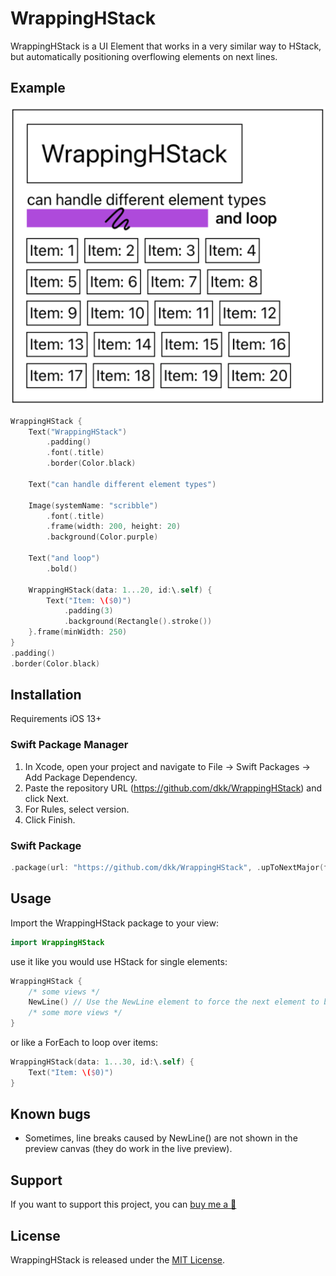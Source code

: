 # WrappingHStack

WrappingHStack is a UI Element that works in a very similar way to HStack, but automatically positioning overflowing elements on next lines.

## Example

![Example](./example.png?raw=true)
```swift
WrappingHStack {
    Text("WrappingHStack")
        .padding()
        .font(.title)
        .border(Color.black)
    
    Text("can handle different element types")
    
    Image(systemName: "scribble")
        .font(.title)
        .frame(width: 200, height: 20)
        .background(Color.purple)
    
    Text("and loop")
        .bold()
    
    WrappingHStack(data: 1...20, id:\.self) {
        Text("Item: \($0)")
            .padding(3)
            .background(Rectangle().stroke())
    }.frame(minWidth: 250)
}
.padding()
.border(Color.black)
```

## Installation
Requirements iOS 13+

### Swift Package Manager 
1. In Xcode, open your project and navigate to File → Swift Packages → Add Package Dependency.
2. Paste the repository URL (https://github.com/dkk/WrappingHStack) and click Next.
3. For Rules, select version.
4. Click Finish.

### Swift Package
```swift
.package(url: "https://github.com/dkk/WrappingHStack", .upToNextMajor(from: "1.0.0"))
```
## Usage

Import the WrappingHStack package to your view:
```swift
import WrappingHStack
```

use it like you would use HStack for single elements:
```swift
WrappingHStack {
    /* some views */
    NewLine() // Use the NewLine element to force the next element to be placed in a next line
    /* some more views */
}
```

or like a ForEach to loop over items:
```swift
WrappingHStack(data: 1...30, id:\.self) {
    Text("Item: \($0)")
}
```

## Known bugs
- Sometimes, line breaks caused by NewLine() are not shown in the preview canvas (they do work in the live preview).

## Support
If you want to support this project, you can [buy me a 🍪](https://www.buymeacoffee.com/kloeck) 

## License
WrappingHStack is released under the [MIT License](LICENSE).
